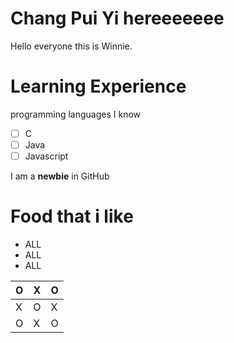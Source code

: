 # Chang Pui Yi hereeeeeee

Hello everyone this is Winnie.

# Learning Experience

programming languages I know
- [ ] C
- [ ] Java
- [ ] Javascript

I am a **newbie** in GitHub 

# Food that i like
- ALL
- ALL
- ALL

O | X | O
-- | -- | --
X | O | X 
O | X | O
